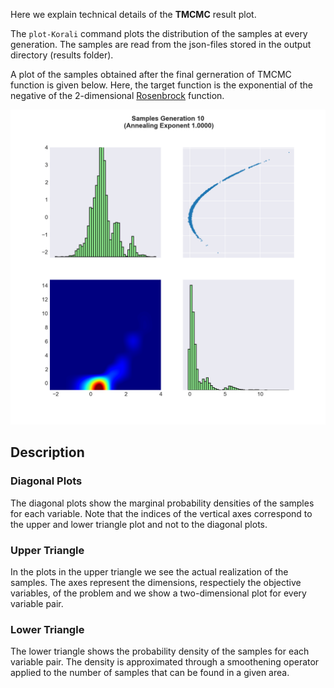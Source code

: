 
Here we explain technical details of the **TMCMC** result plot.

The `plot-Korali` command plots the distribution of the samples at every
generation. The samples are read from the json-files stored in the output
directory (results folder).

A plot of the samples obtained after the final gerneration of TMCMC
function is given below. Here, the target function is the exponential of the 
negative of the 2-dimensional [Rosenbrock](https://en.wikipedia.org/wiki/Rosenbrock_function) 
function.

![figure](sampling_rosenbrock.png)

## Description

### Diagonal Plots
The diagonal plots show the marginal probability densities of the samples for 
each variable. Note that the indices of the vertical axes correspond to the 
upper and lower triangle plot and not to the diagonal plots.

### Upper Triangle
In the plots in the upper triangle we see the actual realization of the samples. 
The axes represent the dimensions, respectiely the objective variables,
of the problem and we show a two-dimensional plot for every variable pair.

### Lower Triangle
The lower triangle shows the probability density of the samples for each variable pair.
The density is approximated through a smoothening operator applied to the number
of samples that can be found in a given area.



